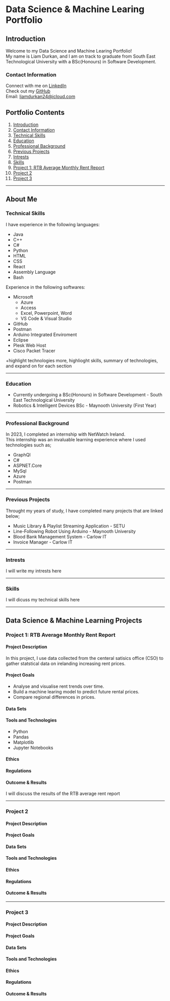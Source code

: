 # Data Science & Machine Learing Portfolio

## Introduction
Welcome to my Data Science and Machine Learing Portfolio!<br>
My name is Liam Durkan, and I am on track to graduate from South East Technological University with a BSc(Honours) in Software Development.<br>

### Contact Information
Connect with me on [LinkedIn](https://www.linkedin.com/in/liamdurkan/)<br> 
Check out my [GitHub](https://www.github.com/liamdkn/)<br> 
Email: liamdurkan24@icloud.com


## Portfolio Contents
1. [Introduction](#introduction)
2. [Contact Information](#contact-information)
3. [Technical Skills](#technical-skills)
4. [Education](#education)
5. [Professional Background](#professional-background)
6. [Previous Projects](#previous-projects)
7. [Intrests](#intrests)
8. [Skills](#skills)
9. [Project 1: RTB Average Monthly Rent Report](#project-1-rtb-average-monthly-rent-report)
10. [Project 2](#project-2)
11. [Project 3](#project-3)

---
## About Me

### Technical Skills
I have experience in the following languages: <br> 
- Java
- C++
- C#
- Python
- HTML
- CSS
- React
- Assembly Language
- Bash

Experience in the following softwares: <br>
- Microsoft 
    - Azure 
    - Access
    - Excel, Powerpoint, Word
    - VS Code & Visual Studio
- GitHub
- Postman
- Arduino Integrated Enviroment
- Eclipse
- Plesk Web Host 
- Cisco Packet Tracer

+highlight technologies more, highlioght skills, 
summary of technologies, and expand on for each section

---
### Education

- Currently undergoing a BSc(Honours) in Software Development  - South East Technological University
- Robotics & Intelligent Devices BSc - Maynooth University (First Year)
---
### Professional Background
In 2023, I completed an internship with NetWatch Ireland.<br>
This internship was an invaluable learning experience where I used technologies such as; 
- GraphQl 
- C#
- ASPNET.Core 
- MySql 
- Azure
- Postman

---
### Previous Projects
Throught my years of study, I have completed many projects that are linked below;

- Music Library & Playlist Streaming Application - SETU
- Line-Following Robot Using Arduino - Maynooth University
- Blood Bank Management System - Carlow IT
- Invoice Manager - Carlow IT 

---
### Intrests
I will write my intrests here

---
### Skills
I will dicuss my technical skills here 

---


## Data Science & Machine Learning Projects
### Project 1: RTB Average Monthly Rent Report

#### Project Description
In this project, I use data collected from the centeral satisics office (CSO) to gather statstical data on irelanding increasing rent prices. 

#### Project Goals
- Analyse and visualise rent trends over time.
- Build a machine learing model to predict future rental prices.
- Compare regional differences in prices.

#### Data Sets

#### Tools and Technologies
- Python
- Pandas
- Matplotlib
- Jupyter Notebooks 

#### Ethics

#### Regulations 

#### Outcome & Results
I will discuss the results of the RTB average rent report

---

### Project 2
#### Project Description
#### Project Goals
#### Data Sets
#### Tools and Technologies
#### Ethics
#### Regulations 
#### Outcome & Results

---

### Project 3
#### Project Description
#### Project Goals
#### Data Sets
#### Tools and Technologies
#### Ethics
#### Regulations 
#### Outcome & Results